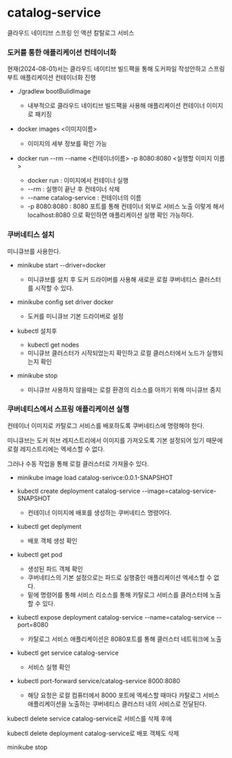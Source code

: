 # catalog-service
클라우드 네이티브 스프링 인 액션 칼탈로그 서비스

### 도커를 통한 애플리케이션 컨테이너화
현재(2024-08-01)서는 클라우드 네이티브 빌드팩을 통해
도커파일 작성안하고 스프링 부트 애플리케이션 컨테이너화 진행


- ./gradlew bootBulidImage
    - 내부적으로 클라우드 네이티브 빌드팩을 사용해 애플리케이션 컨테이너 이미지로 패키징

- docker images <이미지이름>
    - 이미지의 세부 정보를 확인 가능

- docker run --rm --name <컨테이너이름> -p 8080:8080 <실행할 이미지 이름>
    - docker run : 이미지에서 컨테이너 실행
    - --rm : 실행이 끝난 후 컨테이너 삭제
    - --name catalog-service : 컨테이너의 이름
    - -p 8080:8080 : 8080 포트를 통해 컨테이너 외부로 서비스 노출
이렇게 해서 localhost:8080 으로 확인하면 애플리케이션 실행 확인 가능하다.

### 쿠버네티스 설치
미니큐브를 사용한다.

- minikube start --driver=docker
    - 미니큐브를 설치 후 도커 드라이버를 사용해 새로운 로컬 쿠버네티스 클러스터를 시작할 수 있다.

- minikube config set driver docker
    - 도커를 미니큐브 기본 드라이버로 설정

- kubectl 설치후
    - kubectl get nodes
    - 미니큐브 클러스터가 시작되었는지 확인하고 로컬 클러스터에서 노드가 실행되는지 확인

- minikube stop
    - 미니큐브 사용하지 않을때는 로컬 환경의 리소스를 아끼기 위해 미니큐브 중지

### 쿠버네티스에서 스프링 애플리케이션 실행
컨테이너 이미지로 카탈로그 서비스를 배포하도록 쿠버네티스에 명령해야 한다.

미니큐브는 도커 허브 레지스트리에서 이미지를 가져오도록 기본 설정되어 있기 때문에 로컬 레지스트리에는 엑세스할 수 없다.

그러나 수동 작업을 통해 로컬 클러스터로 가져올수 있다.

- minikube image load catalog-serivce:0.0.1-SNAPSHOT

- kubectl create deployment catalog-service --image=catalog-service-SNAPSHOT
    - 컨테이너 이미지에 배포를 생성하는 쿠버네티스 명령어다.

- kubectl get deplyment
    - 배포 객체 생성 확인
- kubectl get pod
    - 생성된 파드 객체 확인
    - 쿠버네티스의 기본 설정으로는 파드로 실행중인 애플리케이션 엑세스할 수 없다.
    - 밑에 명령어를 통해 서비스 리소스를 통해 카탈로그 서비스를 클러스터에 노출 할 수 있다.

- kubectl expose deployment catalog-service --name=catalog-service --port=8080
    - 카탈로그 서비스 애플리케이션은 8080포트를 통해 클러스터 네트워크에 노출

- kubectl get service catalog-service
    - 서비스 실행 확인

- kubectl port-forward service/catalog-service 8000:8080
    - 해당 요청은 로컬 컴퓨터에서 8000 포트에 엑세스할 때마다 카탈로그 서비스 애플리케이션을 노출하는 쿠버네티스 클러스터 내의 서비스로 전달된다.

kubectl delete service catalog-service로 서비스를 삭제 후에

kubectl delete deployment catalog-service로 배포 객체도 삭제

minikube stop
